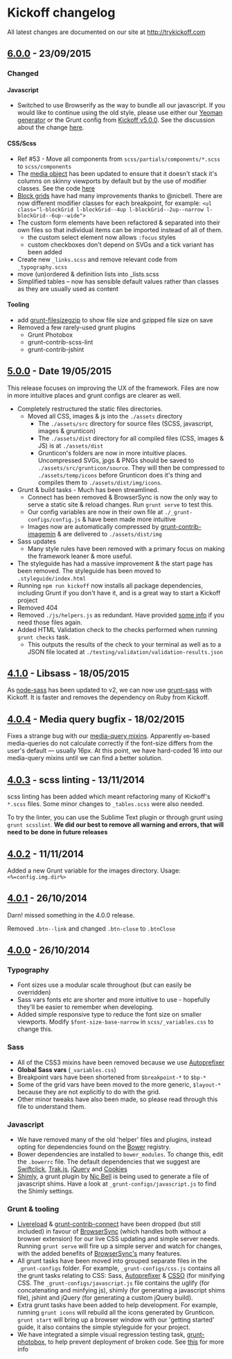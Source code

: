 # Kickoff changelog
All latest changes are documented on our site at http://trykickoff.com

## [6.0.0] - 23/09/2015

### Changed

#### Javascript
- Switched to use Browserify as the way to bundle all our javascript. If you would like to continue using the old style, please use either our [Yeoman generator](http://trykickoff.com/learn/yeoman.html) or the Grunt config from [Kickoff v5.0.0](https://github.com/TryKickoff/kickoff/tree/5.0.0). See the discussion about the change [here](https://github.com/TryKickoff/kickoff/issues/53).

#### CSS/Scss
- Ref #53 - Move all components from `scss/partials/components/*.scss` to `scss/components`
- The [media object](https://github.com/TryKickoff/kickoff/blob/master/assets/src/scss/components/_media-object.scss) has been updated to ensure that it doesn't stack it's columns on skinny viewports by default but by the use of modifier classes. See the code [here](https://github.com/TryKickoff/kickoff/blob/master/assets/src/scss/components/_media-object.scss)
- [Block grids](https://github.com/TryKickoff/kickoff/blob/master/assets/src/scss/components/_block.scss) have had many improvements thanks to @nicbell. There are now different modifier classes for each breakpoint, for example: `<ul class="l-blockGrid l-blockGrid--4up l-blockGrid--2up--narrow l-blockGrid--6up--wide">`
- The custom form elements have been refactored & separated into their own files so that individual items can be imported instead of all of them.
  - the custom select element now allows `:focus` styles
  - custom checkboxes don't depend on SVGs and a tick variant has been added
- Create new `_links.scss` and remove relevant code from `_typography.scss`
- move (un)ordered & definition lists into _lists.scss
- Simplified tables – now has sensible default values rather than classes as they are usually used as content

#### Tooling
- add [grunt-filesizegzip](https://github.com/mrmartineau/grunt-filesizegzip) to show file size and gzipped file size on save
- Removed a few rarely-used grunt plugins
  - Grunt Photobox
  - grunt-contrib-scss-lint
  - grunt-contrib-jshint


## [5.0.0] - Date 19/05/2015

This release focuses on improving the UX of the framework. Files are now in more intuitive places and grunt configs are clearer as well.

- Completely restructured the static files directories.
	- Moved all CSS, images & js into the `./assets` directory 
		+ The `./assets/src` directory for source files (SCSS, javascript, images & grunticon)
		+ The `./assets/dist` directory for all compiled files (CSS, images & JS) is at `./assets/dist`
		+ Grunticon's folders are now in more intuitive places. Uncompressed SVGs, jpgs & PNGs should be saved to `./assets/src/grunticon/source`. They will then be compressed to `./assets/temp/icons` before Grunticon does it's thing and compiles them to `./assets/dist/img/icons`.
- Grunt & build tasks - Much has been streamlined.
	- Connect has been removed & BrowserSync is now the only way to serve a static site & reload changes. Run `grunt serve` to test this.
	- Our config variables are now in their own file at `./_grunt-configs/config.js` & have been made more intuitive
	- Images now are automatically compressed by [grunt-contrib-imagemin](https://github.com/gruntjs/grunt-contrib-imagemin) & are delivered to `./assets/dist/img`
- Sass updates
	- Many style rules have been removed with a primary focus on making the framework leaner & more useful. 
- The styleguide has had a massive improvement & the start page has been removed. The styleguide has been moved to `.styleguide/index.html`
- Running `npm run kickoff` now installs all package dependencies, including Grunt if you don't have it, and is a great way to start a Kickoff project
- Removed 404
- Removed `./js/helpers.js` as redundant. Have provided [some info](https://github.com/trykickoff/kickoff/tree/master/assets/js/helpers) if you need those files again.
- Added HTML Validation check to the checks performed when running `grunt checks` task.
	- This outputs the results of the check to your terminal as well as to a JSON file located at `./testing/validation/validation-results.json`

## [4.1.0] - Libsass - 18/05/2015

As [node-sass](https://github.com/sass/node-sass) has been updated to v2, we can now use [grunt-sass](https://github.com/sindresorhus/grunt-sass) with Kickoff. It is faster and removes the dependency on Ruby from Kickoff.

## [4.0.4] - Media query bugfix - 18/02/2015

Fixes a strange bug with our [media-query mixins](https://github.com/trykickoff/kickoff/blob/master/scss/mixins/_responsive.scss). Apparently `em`-based media-queries do not calculate correctly if the font-size differs from the user's default — usually 16px. At this point, we have hard-coded 16 into our media-query mixins until we can find a better solution.

## [4.0.3] - scss linting - 13/11/2014

scss linting has been added which meant refactoring many of Kickoff's `*.scss` files. Some minor changes to `_tables.scss` were also needed.

To try the linter, you can use the Sublime Text plugin or through grunt using `grunt scsslint`. **We did our best to remove all warning and errors, that will need to be done in future releases**

## [4.0.2] - 11/11/2014

Added a new Grunt variable for the images directory. Usage: `<%=config.img.dir%>`

## [4.0.1] - 26/10/2014

Darn! missed something in the 4.0.0 release.

Removed `.btn--link` and changed `.btn-close` to `.btnClose`

## [4.0.0] - 26/10/2014

### Typography
 - Font sizes use a modular scale throughout (but can easily be overridden)
 - Sass vars fonts etc are shorter and more intuitive to use - hopefully they'll be easier to remember when developing.
 - Added simple responsive type to reduce the font size on smaller viewports. Modify `$font-size-base-narrow` in `scss/_variables.css` to change this.

### Sass
- All of the CSS3 mixins have been removed because we use [Autoprefixer](https://github.com/nDmitry/grunt-autoprefixer)
- **Global Sass vars** (`_variables.css`)
 - Breakpoint vars have been shortened from `$breakpoint-*` to `$bp-*`
 - Some of the grid vars have been moved to the more generic, `$layout-*` because they are not explicitly to do with the grid.
 - Other minor tweaks have also been made, so please read through this file to understand them.

### Javascript
- We have removed many of the old 'helper' files and plugins, instead opting for dependencies found on the [Bower](http://bower.io) registry.
- Bower dependencies are installed to `bower_modules`. To change this, edit the `.bowerrc` file. The default dependencies that we suggest are [Swiftclick](https://github.com/tmwagency/swiftclick), [Trak.js](https://github.com/tmwagency/trak.js), [jQuery](https://github.com/jquery/jquery/) and [Cookies](https://github.com/ScottHamper/Cookies/)
- [Shimly](http://github.com/nicbell/shimly), a grunt plugin by [Nic Bell](http://github.com/nicbell) is being used to generate a file of javascript shims. Have a look at `_grunt-configs/javascript.js` to find the Shimly settings.

### Grunt & tooling
- [Livereload](http://livereload.com/) & [grunt-contrib-connect](https://github.com/grunt-contrib-connect) have been dropped (but still included) in favour of [BrowserSync](http://www.browsersync.io/docs/grunt/) (which handles both without a browser extension) for our live CSS updating and simple server needs. Running `grunt serve` will fire up a simple server and watch for changes, with the added benefits of [BrowserSync's](http://www.browsersync.io/docs/grunt/) many features.
- All grunt tasks have been moved into grouped separate files in the `_grunt-configs` folder. For example, `_grunt-configs/css.js` contains all the grunt tasks relating to CSS: Sass, [Autoprefixer](https://github.com/nDmitry/grunt-autoprefixer) & [CSSO](https://github.com/t32k/grunt-csso) (for minifying CSS. The `_grunt-configs/javascript.js` file contains the uglify (for concatenating and minfying js), shimly (for generating a javascript shims file), jshint and jQuery (for generating a custom jQuery build).
- Extra grunt tasks have been added to help development. For example, running `grunt icons` will rebuild all the icons generated by Grunticon. `grunt start` will bring up a browser window with our 'getting started' guide, it also contains the simple styleguide for your project.
- We have integrated a simple visual regression testing task, [grunt-photobox](https://github.com/stefanjudis/grunt-photoBox), to help prevent deployment of broken code. See [this](http://trykickoff.com/learn/grunt.html#task-photobox) for more info



[6.0.0]: https://github.com/TryKickoff/kickoff/tree/6.0.0
[5.0.0]: https://github.com/TryKickoff/kickoff/tree/5.0.0
[4.1.0]: https://github.com/TryKickoff/kickoff/tree/4.1.0
[4.0.4]: https://github.com/TryKickoff/kickoff/tree/4.0.4
[4.0.3]: https://github.com/TryKickoff/kickoff/tree/4.0.3
[4.0.2]: https://github.com/TryKickoff/kickoff/tree/4.0.2
[4.0.1]: https://github.com/TryKickoff/kickoff/tree/4.0.1
[4.0.0]: https://github.com/TryKickoff/kickoff/tree/4.0.0
